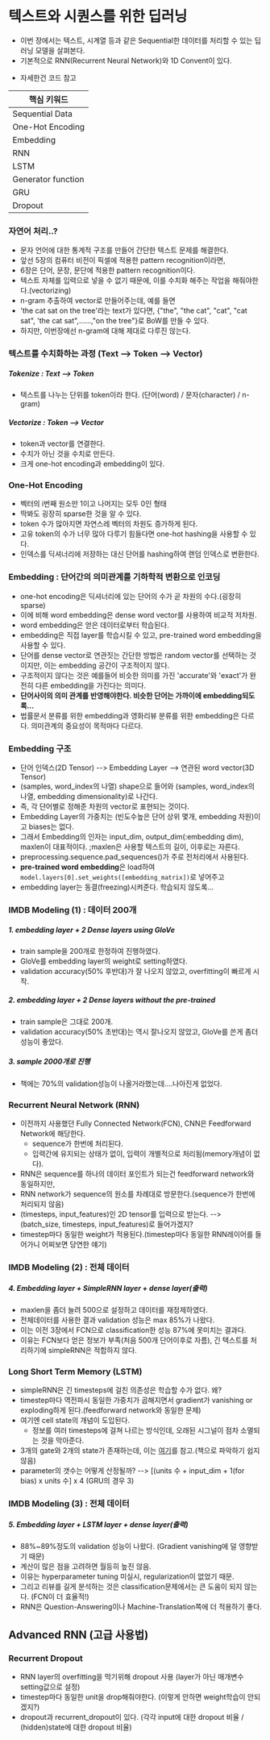 # 텍스트와 시퀀스를 위한 딥러닝
- 이번 장에서는 텍스트, 시계열 등과 같은 Sequential한 데이터를 처리할 수 있는 딥러닝 모델을 살펴본다.
- 기본적으로 RNN(Recurrent Neural Network)와 1D Convent이 있다.

* 자세한건 코드 참고

| 핵심 키워드 |
| ---------- |
| Sequential Data |
| One-Hot Encoding |
| Embedding |
| RNN |
| LSTM |
| Generator function |
| GRU |
| Dropout |

### 자연어 처리..?
- 문자 언어에 대한 통계적 구조를 만들어 간단한 텍스트 문제를 해결한다.
- 앞선 5장의 컴퓨터 비전이 픽셀에 적용한 pattern recognition이라면, 
- 6장은 단어, 문장, 문단에 적용한 pattern recognition이다.
- 텍스트 자체를 입력으로 넣을 수 없기 때문에, 이를 수치화 해주는 작업을 해줘야한다.(vectorizing)
- n-gram 추출하여 vector로 만들어주는데, 예를 들면
- 'the cat sat on the tree'라는 text가 있다면, {"the", "the cat", "cat", "cat sat", 'the cat sat",......,"on the tree"}로 BoW를 만들 수 있다.
- 하지만, 이번장에선 n-gram에 대해 제대로 다루진 않는다.

### 텍스트를 수치화하는 과정 (Text --> Token --> Vector)
  ##### Tokenize : Text --> Token
  - 텍스트를 나누는 단위를 token이라 한다. (단어(word) / 문자(character) / n-gram)
  ##### Vectorize : Token --> Vector
  - token과 vector를 연결한다.
  - 수치가 아닌 것을 수치로 만든다.
  - 크게 one-hot encoding과 embedding이 있다.
  

### One-Hot Encoding
- 벡터의 i번째 원소만 1이고 나머지는 모두 0인 형태
- 딱봐도 굉장히 sparse한 것을 알 수 있다.
- token 수가 많아지면 자연스레 벡터의 차원도 증가하게 된다.
- 고유 token의 수가 너무 많아 다루기 힘들다면 one-hot hashing을 사용할 수 있다. 
- 인덱스를 딕셔너리에 저장하는 대신 단어를 hashing하여 랜덤 인덱스로 변환한다.

### Embedding : 단어간의 의미관계를 기하학적 변환으로 인코딩
- one-hot encoding은 딕셔너리에 있는 단어의 수가 곧 차원의 수다.(굉장히 sparse)
- 이에 비해 word embedding은 dense word vector를 사용하여 비교적 저차원.
- word embedding은 얻은 데이터로부터 학습된다.
- embedding은 직접 layer를 학습시킬 수 있고, pre-trained word embedding을 사용할 수 있다.
- 단어를 dense vector로 연관짓는 간단한 방법은 random vector를 선택하는 것이지만, 이는 embedding 공간이 구조적이지 않다.
- 구조적이지 않다는 것은 예를들어 비슷한 의미를 가진 'accurate'와 'exact'가 완전히 다른 embedding을 가진다는 의미다.
- **단어사이의 의미 관계를 반영해야한다. 비슷한 단어는 가까이에 embedding되도록...**
- 법률문서 분류를 위한 embedding과 영화리뷰 분류를 위한 embedding은 다르다. 의미관계의 중요성이 목적마다 다르다.

### Embedding 구조
- 단어 인덱스(2D Tensor) --> Embedding Layer --> 연관된 word vector(3D Tensor)
- (samples, word_index의 나열) shape으로 들어와 (samples, word_index의 나열, embedding dimensionality)로 나간다.
- 즉, 각 단어별로 정해준 차원의 vector로 표현되는 것이다.
- Embedding Layer의 가중치는 (빈도수높은 단어 상위 몇개, embedding 차원)이고 biases는 없다.
- 그래서 Embedding의 인자는 input_dim, output_dim(:embedding dim), maxlen이 대표적이다. ;maxlen은 사용할 텍스트의 길이, 이후로는 자른다.
- preprocessing.sequence.pad_sequences()가 주로 전처리에서 사용된다. 
- **pre-trained word embedding**은 load하여 `model.layers[0].set_weights([embedding_matrix])`로 넣어주고
- embedding layer는 동결(freezing)시켜준다. 학습되지 않도록...

### IMDB Modeling (1) : 데이터 200개
  ##### 1. embedding layer + 2 Dense layers using GloVe
  - train sample을 200개로 한정하여 진행하였다.
  - GloVe를 embedding layer의 weight로 setting하였다.
  - validation accuracy(50% 후반대)가 잘 나오지 않았고, overfitting이 빠르게 시작.

  ##### 2. embedding layer + 2 Dense layers without the pre-trained 
  - train sample은 그대로 200개.
  - validation accuracy(50% 초반대)는 역시 잘나오지 않았고, GloVe를 쓴게 좀더 성능이 좋았다.
  
  ##### 3. sample 2000개로 진행
  - 책에는 70%의 validation성능이 나올거라했는데....나아진게 없었다.
  
### Recurrent Neural Network (RNN)
- 이전까지 사용했던 Fully Connected Network(FCN), CNN은 Feedforward Network에 해당한다.
  - sequence가 한번에 처리된다.
  - 입력간에 유지되는 상태가 없이, 입력이 개별적으로 처리됨(memory개념이 없다).
- RNN은 sequence를 하나의 데이터 포인트가 되는건 feedforward network와 동일하지만,
- RNN network가 sequence의 원소를 차례대로 방문한다.(sequence가 한번에 처리되지 않음)
- (timesteps, input_features)인 2D tensor를 입력으로 받는다. --> (batch_size, timesteps, input_features)로 들어가겠지?
- timestep마다 동일한 weight가 적용된다.(timestep마다 동일한 RNN레이어를 들어가니 어찌보면 당연한 얘기)

### IMDB Modeling (2) : 전체 데이터
  ##### 4. Embedding layer + SimpleRNN layer + dense layer(출력)
  - maxlen을 좀더 늘려 500으로 설정하고 데이터를 재정제하였다.
  - 전체데이터를 사용한 결과 validation 성능은 max 85%가 나왔다.
  - 이는 이전 3장에서 FCN으로 classification한 성능 87%에 못미치는 결과다.
  - 이유는 FCN보다 얻은 정보가 부족(처음 500개 단어이후로 자름), 긴 텍스트를 처리하기에 simpleRNN은 적합하지 않다.

### Long Short Term Memory (LSTM)
- simpleRNN은 긴 timesteps에 걸친 의존성은 학습할 수가 없다. 왜?
- timestep마다 역전파시 동일한 가중치가 곱해지면서 gradient가 vanishing or exploding하게 된다.(feedforward network와 동일한 문제)
- 여기엔 cell state의 개념이 도입된다.
  - 정보를 여러 timesteps에 걸쳐 나르는 방식인데, 오래된 시그널이 점차 소멸되는 것을 막아준다.
- 3개의 gate와 2개의 state가 존재하는데, 이는 [여기](https://imjuno.tistory.com/entry/RNN)를 참고.(책으로 파악하기 쉽지않음)
- parameter의 갯수는 어떻게 산정될까? --> [(units 수 + input_dim + 1(for bias) x units 수] x 4 (GRU의 경우 3)

### IMDB Modeling (3) : 전체 데이터
  ##### 5. Embedding layer + LSTM layer + dense layer(출력)
  - 88%~89%정도의 validation 성능이 나왔다. (Gradient vanishing에 덜 영향받기 때문)
  - 계산이 많은 점을 고려하면 월등히 높진 않음.
  - 이유는 hyperparameter tuning 미실시, regularization이 없었기 때문.
  - 그리고 리뷰를 길게 분석하는 것은 classification문제에서는 큰 도움이 되지 않는다. (FCN이 더 효율적!)
  - RNN은 Question-Answering이나 Machine-Translation쪽에 더 적용하기 좋다.
  
## Advanced RNN (고급 사용법)
  ### Recurrent Dropout
  - RNN layer의 overfitting을 막기위해 dropout 사용 (layer가 아닌 매개변수setting값으로 설정)
  - timestep마다 동일한 unit을 drop해줘야한다. (이렇게 안하면 weight학습이 안되겠지?)
  - dropout과 recurrent_dropout이 있다. (각각 input에 대한 dropout 비율 / (hidden)state에 대한 dropout 비율)
